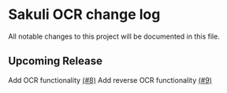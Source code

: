 # Sakuli OCR change log

All notable changes to this project will be documented in this file.

## Upcoming Release

Add OCR functionality [(#8)](https://github.com/sakuli/sakuli-ocr/issues/8)
Add reverse OCR functionality [(#9)](https://github.com/sakuli/sakuli-ocr/issues/9)
